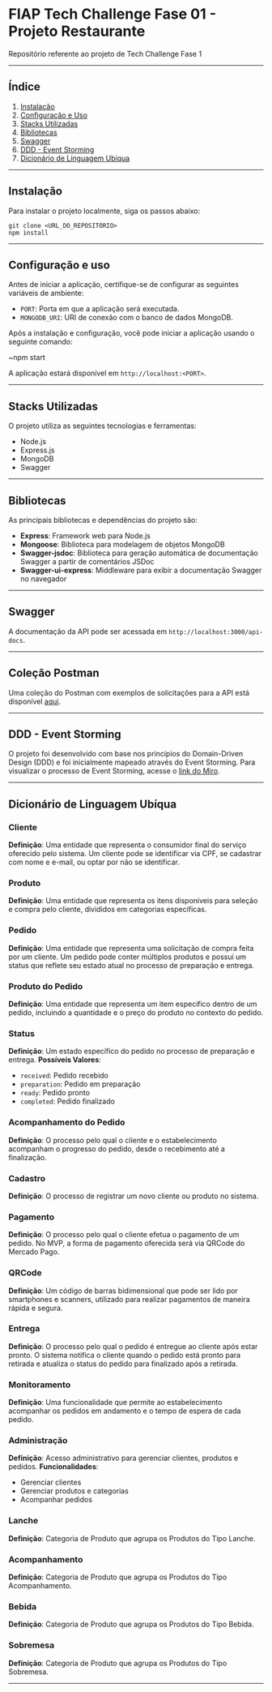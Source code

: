 # FIAP Tech Challenge Fase 01 - Projeto Restaurante
Repositório referente ao projeto de Tech Challenge Fase 1

---

## Índice

1. [Instalação](#instalação)
2. [Configuração e Uso](#configuração-e-uso)
3. [Stacks Utilizadas](#stacks-utilizadas)
4. [Bibliotecas](#bibliotecas)
5. [Swagger](#swagger)
6. [DDD - Event Storming](#ddd---event-storming)
7. [Dicionário de Linguagem Ubíqua](#dicionário-de-linguagem-ubíqua)

---

## Instalação

Para instalar o projeto localmente, siga os passos abaixo:

```
git clone <URL_DO_REPOSITÓRIO>
npm install
```

---

## Configuração e uso

Antes de iniciar a aplicação, certifique-se de configurar as seguintes variáveis de ambiente:

- `PORT`: Porta em que a aplicação será executada.
- `MONGODB_URI`: URI de conexão com o banco de dados MongoDB.

Após a instalação e configuração, você pode iniciar a aplicação usando o seguinte comando:

~npm start

A aplicação estará disponível em `http://localhost:<PORT>`.

---

## Stacks Utilizadas

O projeto utiliza as seguintes tecnologias e ferramentas:

- Node.js
- Express.js
- MongoDB
- Swagger

---

## Bibliotecas

As principais bibliotecas e dependências do projeto são:

- **Express**: Framework web para Node.js
- **Mongoose**: Biblioteca para modelagem de objetos MongoDB
- **Swagger-jsdoc**: Biblioteca para geração automática de documentação Swagger a partir de comentários JSDoc
- **Swagger-ui-express**: Middleware para exibir a documentação Swagger no navegador

---

## Swagger

A documentação da API pode ser acessada em `http://localhost:3000/api-docs`.

---

## Coleção Postman

Uma coleção do Postman com exemplos de solicitações para a API está disponível [aqui](https://api.postman.com/collections/8588306-910507ef-8d75-4359-8b00-43785098e8ee?access_key=PMAT-01HZ0QKVX7S6TZDSRNQY86X5C1).

---
## DDD - Event Storming

O projeto foi desenvolvido com base nos princípios do Domain-Driven Design (DDD) e foi inicialmente mapeado através do Event Storming. Para visualizar o processo de Event Storming, acesse o [link do Miro](https://miro.com/app/board/uXjVKEK0ulQ=/?share_link_id=946525556601).

---

## Dicionário de Linguagem Ubíqua

### Cliente
**Definição**: Uma entidade que representa o consumidor final do serviço oferecido pelo sistema. Um cliente pode se identificar via CPF, se cadastrar com nome e e-mail, ou optar por não se identificar.

### Produto
**Definição**: Uma entidade que representa os itens disponíveis para seleção e compra pelo cliente, divididos em categorias específicas.

### Pedido
**Definição**: Uma entidade que representa uma solicitação de compra feita por um cliente. Um pedido pode conter múltiplos produtos e possui um status que reflete seu estado atual no processo de preparação e entrega.

### Produto do Pedido
**Definição**: Uma entidade que representa um item específico dentro de um pedido, incluindo a quantidade e o preço do produto no contexto do pedido.

### Status
**Definição**: Um estado específico do pedido no processo de preparação e entrega.
**Possíveis Valores**:
- `received`: Pedido recebido
- `preparation`: Pedido em preparação
- `ready`: Pedido pronto
- `completed`: Pedido finalizado

### Acompanhamento do Pedido
**Definição**: O processo pelo qual o cliente e o estabelecimento acompanham o progresso do pedido, desde o recebimento até a finalização.

### Cadastro
**Definição**: O processo de registrar um novo cliente ou produto no sistema.

### Pagamento
**Definição**: O processo pelo qual o cliente efetua o pagamento de um pedido. No MVP, a forma de pagamento oferecida será via QRCode do Mercado Pago.

### QRCode
**Definição**: Um código de barras bidimensional que pode ser lido por smartphones e scanners, utilizado para realizar pagamentos de maneira rápida e segura.

### Entrega
**Definição**: O processo pelo qual o pedido é entregue ao cliente após estar pronto. O sistema notifica o cliente quando o pedido está pronto para retirada e atualiza o status do pedido para finalizado após a retirada.

### Monitoramento
**Definição**: Uma funcionalidade que permite ao estabelecimento acompanhar os pedidos em andamento e o tempo de espera de cada pedido.

### Administração
**Definição**: Acesso administrativo para gerenciar clientes, produtos e pedidos.
**Funcionalidades**:
- Gerenciar clientes
- Gerenciar produtos e categorias
- Acompanhar pedidos

### Lanche
**Definição**: Categoria de Produto que agrupa os Produtos do Tipo Lanche.

### Acompanhamento
**Definição**: Categoria de Produto que agrupa os Produtos do Tipo Acompanhamento.

### Bebida
**Definição**: Categoria de Produto que agrupa os Produtos do Tipo Bebida.

### Sobremesa
**Definição**: Categoria de Produto que agrupa os Produtos do Tipo Sobremesa.

---
